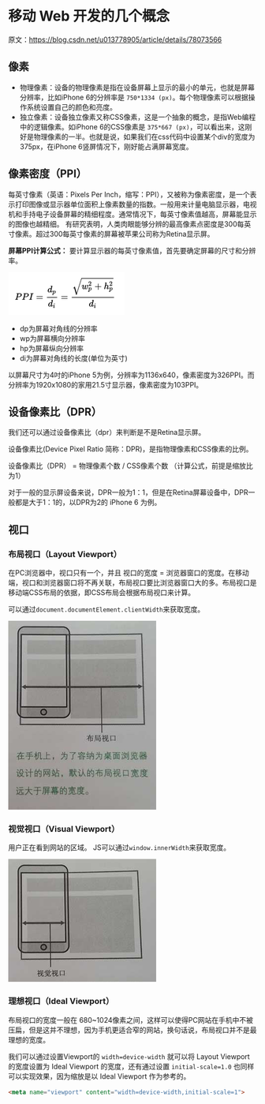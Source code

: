 # 移动 Web 开发的几个概念

原文：https://blog.csdn.net/u013778905/article/details/78073566

## 像素

- 物理像素：设备的物理像素是指在设备屏幕上显示的最小的单元，也就是屏幕分辨率，比如iPhone 6的分辨率是 `750*1334 (px)`。每个物理像素可以根据操作系统设置自己的颜色和亮度。
- 独立像素：设备独立像素又称CSS像素，这是一个抽象的概念，是指Web编程中的逻辑像素。如iPhone 6的CSS像素是 `375*667 (px)`，可以看出来，这刚好是物理像素的一半。也就是说，如果我们在css代码中设置某个div的宽度为375px，在iPhone 6竖屏情况下，刚好能占满屏幕宽度。

## 像素密度（PPI）

每英寸像素（英语：Pixels Per Inch，缩写：PPI），又被称为像素密度，是一个表示打印图像或显示器单位面积上像素数量的指数。一般用来计量电脑显示器，电视机和手持电子设备屏幕的精细程度。通常情况下，每英寸像素值越高，屏幕能显示的图像也越精细。
有研究表明，人类肉眼能够分辨的最高像素点密度是300每英寸像素。超过300每英寸像素的屏幕被苹果公司称为Retina显示屏。

**屏幕PPI计算公式：** 
 要计算显示器的每英寸像素值，首先要确定屏幕的尺寸和分辨率。

![屏幕PPI计算公式](./res/css-mobile.assets/20170930154513208.png)

- dp为屏幕对角线的分辨率 
- wp为屏幕横向分辨率 
- hp为屏幕纵向分辨率 
- di为屏幕对角线的长度(单位为英寸)

以屏幕尺寸为4吋的iPhone 5为例，分辨率为1136x640，像素密度为326PPI。而分辨率为1920x1080的家用21.5寸显示器，像素密度为103PPI。

## 设备像素比（DPR）

我们还可以通过设备像素比（dpr）来判断是不是Retina显示屏。

设备像素比(Device Pixel Ratio 简称：DPR)，是指物理像素和CSS像素的比例。

设备像素比（DPR） = 物理像素个数 / CSS像素个数 （计算公式，前提是缩放比为1）

对于一般的显示屏设备来说，DPR一般为1：1，但是在Retina屏幕设备中，DPR一般都是大于1：1的，以DPR为2的 iPhone 6 为例。

## 视口

### 布局视口（Layout Viewport）

在PC浏览器中，视口只有一个，并且 视口的宽度 = 浏览器窗口的宽度。在移动端，视口和浏览器窗口将不再关联，布局视口要比浏览器窗口大的多。布局视口是移动端CSS布局的依据，即CSS布局会根据布局视口来计算。 

可以通过`document.documentElement.clientWidth`来获取宽度。

![img](./res/css-mobile.assets/20170930163343210.png)

### 视觉视口（Visual Viewport）

用户正在看到网站的区域。 
 JS可以通过`window.innerWidth`来获取宽度。

![img](./res/css-mobile.assets/20170930163446046.png)

### 理想视口（Ideal Viewport）

布局视口的宽度一般在 680~1024像素之间，这样可以使得PC网站在手机中不被压扁，但是这并不理想，因为手机更适合窄的网站，换句话说，布局视口并不是最理想的宽度。

我们可以通过设置Viewport的 `width=device-width` 就可以将 Layout Viewport 的宽度设置为 Ideal Viewport 的宽度，还有通过设置 `initial-scale=1.0` 也同样可以实现效果，因为缩放是以 Ideal Viewport 作为参考的。

```html
<meta name="viewport" content="width=device-width,initial-scale=1">
```

